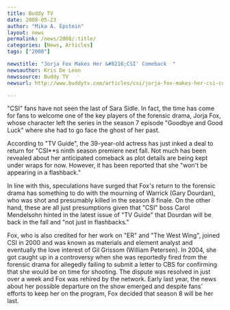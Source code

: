 ```yaml
---
title: Buddy TV
date: 2008-05-23
author: "Mika A. Epstein"
layout: news
permalink: /news/2008/:title/
categories: [News, Articles]
tags: ["2008"]

newstitle: "Jorja Fox Makes Her &#8216;CSI' Comeback  "
newsauthor: Kris De Leon
newssource: Buddy TV
newsurl: http://www.buddytv.com/articles/csi/jorja-fox-makes-her-csi-comeba-19848.aspx

---
```


"CSI" fans have not seen the last of Sara Sidle. In fact, the time has come for fans to welcome one of the key players of the forensic drama, Jorja Fox, whose character left the series in the season 7 episode "Goodbye and Good Luck" where she had to go face the ghost of her past.

According to "TV Guide", the 39-year-old actress has just inked a deal to return for "CSI**s ninth season premiere next fall. Not much has been revealed about her anticipated comeback as plot details are being kept under wraps for now. However, it has been reported that she "won't be appearing in a flashback."

In line with this, speculations have surged that Fox's return to the forensic drama has something to do with the mourning of Warrick (Gary Dourdan), who was shot and presumably killed in the season 8 finale. On the other hand, these are all just presumptions given that "CSI" boss Carol Mendelsohn hinted in the latest issue of "TV Guide" that Dourdan will be back in the fall and "not just in flashbacks."

Fox, who is also credited for her work on "ER" and "The West Wing", joined CSI in 2000 and was known as materials and element analyst and eventually the love interest of Gil Grissom (William Petersen). In 2004, she got caught up in a controversy when she was reportedly fired from the forensic drama for allegedly failing to submit a letter to CBS for confirming that she would be on time for shooting. The dispute was resolved in just over a week and Fox was rehired by the network. Early last year, the news about her possible departure on the show emerged and despite fans' efforts to keep her on the program, Fox decided that season 8 will be her last.
